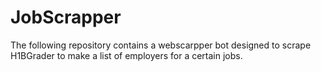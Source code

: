 # JobScrapper

The following repository contains a webscarpper bot designed to scrape H1BGrader to make a list of employers for a certain jobs.
